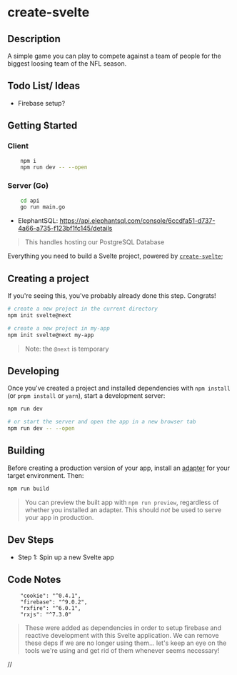 # create-svelte

## Description

A simple game you can play to compete against a team of people for the biggest loosing team of the NFL season.

## Todo List/ Ideas

-   Firebase setup?

## Getting Started

### Client

```bash
	npm i
	npm run dev -- --open
```

### Server (Go)

```bash
	cd api
	go run main.go
```

-   ElephantSQL: https://api.elephantsql.com/console/6ccdfa51-d737-4a66-a735-f123bf1fc145/details

> This handles hosting our PostgreSQL Database

Everything you need to build a Svelte project, powered by [`create-svelte`](https://github.com/sveltejs/kit/tree/master/packages/create-svelte);

## Creating a project

If you're seeing this, you've probably already done this step. Congrats!

```bash
# create a new project in the current directory
npm init svelte@next

# create a new project in my-app
npm init svelte@next my-app
```

> Note: the `@next` is temporary

## Developing

Once you've created a project and installed dependencies with `npm install` (or `pnpm install` or `yarn`), start a development server:

```bash
npm run dev

# or start the server and open the app in a new browser tab
npm run dev -- --open
```

## Building

Before creating a production version of your app, install an [adapter](https://kit.svelte.dev/docs#adapters) for your target environment. Then:

```bash
npm run build
```

> You can preview the built app with `npm run preview`, regardless of whether you installed an adapter. This should _not_ be used to serve your app in production.

## Dev Steps

-   Step 1: Spin up a new Svelte app

## Code Notes

```
	"cookie": "^0.4.1",
	"firebase": "^9.0.2",
	"rxfire": "^6.0.1",
	"rxjs": "^7.3.0"
```

> These were added as dependencies in order to setup firebase and reactive development with this Svelte application. We can remove these deps if we are no longer using them... let's keep an eye on the tools we're using and get rid of them whenever seems necessary!

//
